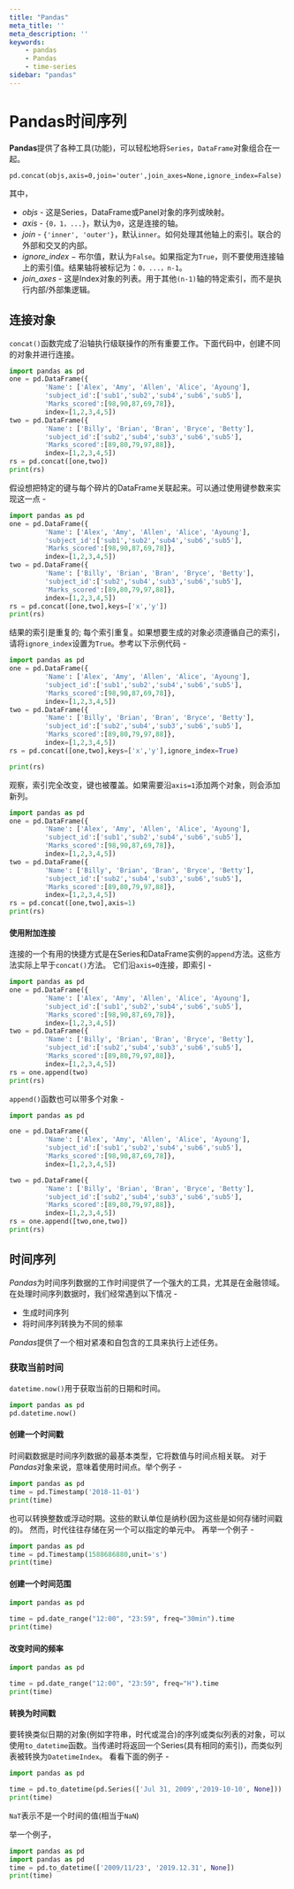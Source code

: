 ```yaml
---
title: "Pandas"
meta_title: ''
meta_description: ''
keywords: 
    - pandas
    - Pandas
    - time-series
sidebar: "pandas"
---
```

# Pandas时间序列

**Pandas**提供了各种工具(功能)，可以轻松地将`Series`，`DataFrame`对象组合在一起。

```
pd.concat(objs,axis=0,join='outer',join_axes=None,ignore_index=False)
```

其中，

- *objs* - 这是Series，DataFrame或Panel对象的序列或映射。
- *axis* - `{0，1，...}`，默认为`0`，这是连接的轴。
- *join* - `{'inner', 'outer'}`，默认`inner`。如何处理其他轴上的索引。联合的外部和交叉的内部。
- *ignore_index* − 布尔值，默认为`False`。如果指定为`True`，则不要使用连接轴上的索引值。结果轴将被标记为：`0，...，n-1`。
- *join_axes* - 这是Index对象的列表。用于其他`(n-1)`轴的特定索引，而不是执行内部/外部集逻辑。

## 连接对象

`concat()`函数完成了沿轴执行级联操作的所有重要工作。下面代码中，创建不同的对象并进行连接。

```python
import pandas as pd
one = pd.DataFrame({
         'Name': ['Alex', 'Amy', 'Allen', 'Alice', 'Ayoung'],
         'subject_id':['sub1','sub2','sub4','sub6','sub5'],
         'Marks_scored':[98,90,87,69,78]},
         index=[1,2,3,4,5])
two = pd.DataFrame({
         'Name': ['Billy', 'Brian', 'Bran', 'Bryce', 'Betty'],
         'subject_id':['sub2','sub4','sub3','sub6','sub5'],
         'Marks_scored':[89,80,79,97,88]},
         index=[1,2,3,4,5])
rs = pd.concat([one,two])
print(rs)
```

假设想把特定的键与每个碎片的DataFrame关联起来。可以通过使用键参数来实现这一点 -

```python
import pandas as pd
one = pd.DataFrame({
         'Name': ['Alex', 'Amy', 'Allen', 'Alice', 'Ayoung'],
         'subject_id':['sub1','sub2','sub4','sub6','sub5'],
         'Marks_scored':[98,90,87,69,78]},
         index=[1,2,3,4,5])
two = pd.DataFrame({
         'Name': ['Billy', 'Brian', 'Bran', 'Bryce', 'Betty'],
         'subject_id':['sub2','sub4','sub3','sub6','sub5'],
         'Marks_scored':[89,80,79,97,88]},
         index=[1,2,3,4,5])
rs = pd.concat([one,two],keys=['x','y'])
print(rs)
```

结果的索引是重复的; 每个索引重复。如果想要生成的对象必须遵循自己的索引，请将`ignore_index`设置为`True`。参考以下示例代码 - 

```python
import pandas as pd
one = pd.DataFrame({
         'Name': ['Alex', 'Amy', 'Allen', 'Alice', 'Ayoung'],
         'subject_id':['sub1','sub2','sub4','sub6','sub5'],
         'Marks_scored':[98,90,87,69,78]},
         index=[1,2,3,4,5])
two = pd.DataFrame({
         'Name': ['Billy', 'Brian', 'Bran', 'Bryce', 'Betty'],
         'subject_id':['sub2','sub4','sub3','sub6','sub5'],
         'Marks_scored':[89,80,79,97,88]},
         index=[1,2,3,4,5])
rs = pd.concat([one,two],keys=['x','y'],ignore_index=True)

print(rs)
```

观察，索引完全改变，键也被覆盖。如果需要沿`axis=1`添加两个对象，则会添加新列。

```python
import pandas as pd
one = pd.DataFrame({
         'Name': ['Alex', 'Amy', 'Allen', 'Alice', 'Ayoung'],
         'subject_id':['sub1','sub2','sub4','sub6','sub5'],
         'Marks_scored':[98,90,87,69,78]},
         index=[1,2,3,4,5])
two = pd.DataFrame({
         'Name': ['Billy', 'Brian', 'Bran', 'Bryce', 'Betty'],
         'subject_id':['sub2','sub4','sub3','sub6','sub5'],
         'Marks_scored':[89,80,79,97,88]},
         index=[1,2,3,4,5])
rs = pd.concat([one,two],axis=1)
print(rs)
```

#### 使用附加连接

连接的一个有用的快捷方式是在Series和DataFrame实例的`append`方法。这些方法实际上早于`concat()`方法。 它们沿`axis=0`连接，即索引 -

```python
import pandas as pd
one = pd.DataFrame({
         'Name': ['Alex', 'Amy', 'Allen', 'Alice', 'Ayoung'],
         'subject_id':['sub1','sub2','sub4','sub6','sub5'],
         'Marks_scored':[98,90,87,69,78]},
         index=[1,2,3,4,5])
two = pd.DataFrame({
         'Name': ['Billy', 'Brian', 'Bran', 'Bryce', 'Betty'],
         'subject_id':['sub2','sub4','sub3','sub6','sub5'],
         'Marks_scored':[89,80,79,97,88]},
         index=[1,2,3,4,5])
rs = one.append(two)
print(rs)
```

`append()`函数也可以带多个对象 -

```python
import pandas as pd

one = pd.DataFrame({
         'Name': ['Alex', 'Amy', 'Allen', 'Alice', 'Ayoung'],
         'subject_id':['sub1','sub2','sub4','sub6','sub5'],
         'Marks_scored':[98,90,87,69,78]},
         index=[1,2,3,4,5])

two = pd.DataFrame({
         'Name': ['Billy', 'Brian', 'Bran', 'Bryce', 'Betty'],
         'subject_id':['sub2','sub4','sub3','sub6','sub5'],
         'Marks_scored':[89,80,79,97,88]},
         index=[1,2,3,4,5])
rs = one.append([two,one,two])
print(rs)
```

## 时间序列

*Pandas*为时间序列数据的工作时间提供了一个强大的工具，尤其是在金融领域。在处理时间序列数据时，我们经常遇到以下情况 -

- 生成时间序列
- 将时间序列转换为不同的频率

*Pandas*提供了一个相对紧凑和自包含的工具来执行上述任务。

### 获取当前时间

`datetime.now()`用于获取当前的日期和时间。

```python
import pandas as pd
pd.datetime.now()
```

#### 创建一个时间戳

时间戳数据是时间序列数据的最基本类型，它将数值与时间点相关联。 对于*Pandas*对象来说，意味着使用时间点。举个例子 -

```python
import pandas as pd
time = pd.Timestamp('2018-11-01')
print(time)
```

也可以转换整数或浮动时期。这些的默认单位是纳秒(因为这些是如何存储时间戳的)。 然而，时代往往存储在另一个可以指定的单元中。 再举一个例子 - 

```python
import pandas as pd
time = pd.Timestamp(1588686880,unit='s')
print(time)
```

#### 创建一个时间范围

```python
import pandas as pd

time = pd.date_range("12:00", "23:59", freq="30min").time
print(time)
```

#### 改变时间的频率

```python
import pandas as pd

time = pd.date_range("12:00", "23:59", freq="H").time
print(time)
```

#### 转换为时间戳

要转换类似日期的对象(例如字符串，时代或混合)的序列或类似列表的对象，可以使用`to_datetime`函数。当传递时将返回一个Series(具有相同的索引)，而类似列表被转换为`DatetimeIndex`。 看看下面的例子 -

```python
import pandas as pd

time = pd.to_datetime(pd.Series(['Jul 31, 2009','2019-10-10', None]))
print(time)
```

`NaT`表示不是一个时间的值(相当于`NaN`)

举一个例子，

```python
import pandas as pd
import pandas as pd
time = pd.to_datetime(['2009/11/23', '2019.12.31', None])
print(time)
```


<code class=backend-type backend-type=free></code>
<code class=gatsby-kernelname data-language=python></code>
<script type="text/javascript" src="https://cdn.freeaihub.com/asset/js/cell.js"></script>

